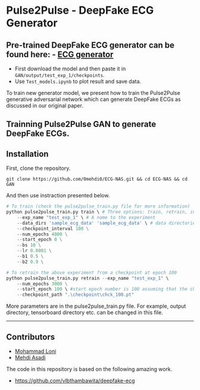 # Pulse2Pulse - DeepFake ECG Generator

## Pre-trained DeepFake ECG generator can be found here: - [ECG generator](https://drive.google.com/file/d/1xdoUlkWU7YqtZQmYsdx7CC4CU7tzob8r/view?usp=share_link)

* First download the model and then paste it in `GAN/output/test_exp_1/checkpoints`. 
* Use `Test_models.ipynb` to plot result and save data. 

To train new generator model, we present how to train the Pulse2Pulse generative adversarial network which can generate DeepFake ECGs as discussed in our original paper.

## Trainning Pulse2Pulse GAN to generate DeepFake ECGs. 
## Installation
First, clone the repository.  

```pyhton
git clone https://github.com/0mehdi0/ECG-NAS.git && cd ECG-NAS && cd GAN
```

And then use instraction presented below.

```python
# To train (check the pulse2pulse_train.py file for more information)
python pulse2pulse_train.py train \ # Three options: train, retrain, inference, check
    --exp_name "test_exp_1" \ # A name to the experiment
    --data_dirs 'sample_ecg_data' 'sample_ecg_data' \ # data directories (check sample_ecg_data directory for the format)
    --checkpoint_interval 100 \
    --num_epochs 4000 \
    --start_epoch 0 \
    --bs 10 \
    --lr 0.0001 \
    --b1 0.5 \
    --b2 0.9 \
```
```python
# To retrain the above experiment from a checkpoint at epoch 100
python pulse2pulse_train.py retrain --exp_name "test_exp_1" \
    --num_epochs 3000 \
    --start_epoch 100 \ #start epoch number is 100 assuming that the checkpoint used to restart the trianing is 100
    --checkpoint_path ".\checkpoint\chck_100.pt"
```
More parameters are in the pulse2pulse_train.py file. For example, output directory, tensorboard directory etc. can be changed in this file. 

---
## Contributors

* [Mohammad Loni](https://vsehwag.github.io/)
* [Mehdi Asadi](https://ir.linkedin.com/in/mehdi-asadi-966a1b242?trk=)

The code in this repository is based on the following amazing work.

* https://github.com/vlbthambawita/deepfake-ecg


